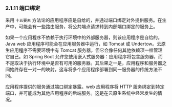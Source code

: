 ### 2.1.11 端口绑定

采用 `十五要素` 方法论的应用程序应是自给的，并通过端口绑定对外提供服务。在生产中，可能会有一些路由服务，将公共端点请求转到内部端口绑定的服务上。

如果一个应用程序不依赖于执行环境中的外部服务器，则该应用程序是自给的。Java web 应用程序可能会在应用服务器中运行，如
Tomcat 或 Undertow。云原生应用程序不需要环境中有 Tomcat 服务器，但它会像任何其他依赖项一样管理它自己。如 Spring Boot
允许您使用嵌入式服务器：应用程序将包含服务器，而不是取决于执行环境中是否有可用的服务器。其后果之一是，应用程序和服务器之间始终存在一对一的映射，这与将多个应用程序部署到同一服务器的传统方法不同。

应用程序提供的服务通过端口绑定暴露。web 应用程序将 HTTP 服务绑定到特定端口，并可能成为其他应用程序的后端服务。这是在云原生系统中经常发生的情况。
